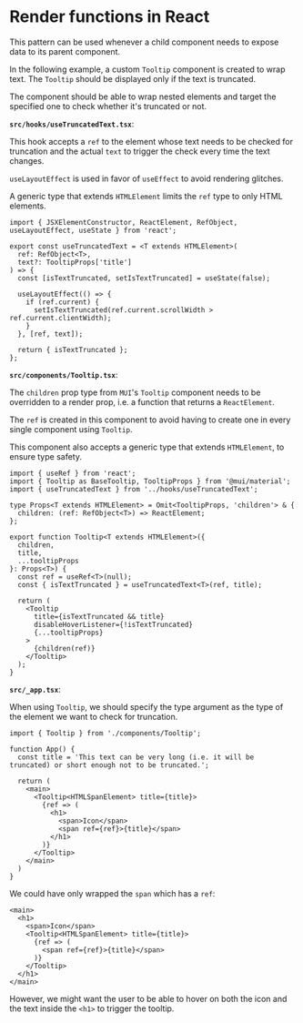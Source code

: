 # Render functions in React

This pattern can be used whenever a child component needs to expose data to its parent component.

In the following example, a custom `Tooltip` component is created to wrap text. The `Tooltip` should be displayed only if the text is truncated.

The component should be able to wrap nested elements and target the specified one to check whether it's truncated or not.

**`src/hooks/useTruncatedText.tsx`**:

This hook accepts a `ref` to the element whose text needs to be checked for truncation and the actual `text` to trigger the check every time the text changes.

`useLayoutEffect` is used in favor of `useEffect` to avoid rendering glitches.

A generic type that extends `HTMLElement` limits the `ref` type to only HTML elements.

```tsx
import { JSXElementConstructor, ReactElement, RefObject, useLayoutEffect, useState } from 'react';

export const useTruncatedText = <T extends HTMLElement>(
  ref: RefObject<T>,
  text?: TooltipProps['title']
) => {
  const [isTextTruncated, setIsTextTruncated] = useState(false);

  useLayoutEffect(() => {
    if (ref.current) {
      setIsTextTruncated(ref.current.scrollWidth > ref.current.clientWidth);
    }
  }, [ref, text]);

  return { isTextTruncated };
};

```

**`src/components/Tooltip.tsx`**:

The `children` prop type from `MUI`'s `Tooltip` component needs to be overridden to a render prop, i.e. a function that returns a `ReactElement`.

The `ref` is created in this component to avoid having to create one in every single component using `Tooltip`.

This component also accepts a generic type that extends `HTMLElement`, to ensure type safety.

```tsx
import { useRef } from 'react';
import { Tooltip as BaseTooltip, TooltipProps } from '@mui/material';
import { useTruncatedText } from '../hooks/useTruncatedText';

type Props<T extends HTMLElement> = Omit<TooltipProps, 'children'> & {
  children: (ref: RefObject<T>) => ReactElement;
};

export function Tooltip<T extends HTMLElement>({
  children,
  title,
  ...tooltipProps
}: Props<T>) {
  const ref = useRef<T>(null);
  const { isTextTruncated } = useTruncatedText<T>(ref, title);

  return (
    <Tooltip
      title={isTextTruncated && title}
      disableHoverListener={!isTextTruncated}
      {...tooltipProps}
    >
      {children(ref)}
    </Tooltip>
  );
}
```

**`src/_app.tsx`**:

When using `Tooltip`, we should specify the type argument as the type of the element we want to check for truncation.

```tsx
import { Tooltip } from './components/Tooltip';

function App() {
  const title = 'This text can be very long (i.e. it will be truncated) or short enough not to be truncated.';

  return (
    <main>
      <Tooltip<HTMLSpanElement> title={title}>
        {ref => (
          <h1>
            <span>Icon</span>
            <span ref={ref}>{title}</span>
          </h1>
        )}
      </Tooltip>
    </main>
  )
}
```

We could have only wrapped the `span` which has a `ref`:

```tsx
<main>
  <h1>
    <span>Icon</span>
    <Tooltip<HTMLSpanElement> title={title}>
      {ref => (
        <span ref={ref}>{title}</span>
      )}
    </Tooltip>
  </h1>
</main>
```

However, we might want the user to be able to hover on both the icon and the text inside the `<h1>` to trigger the tooltip.